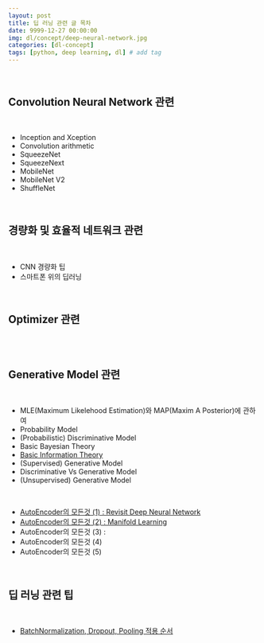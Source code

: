 ```yaml
---
layout: post
title: 딥 러닝 관련 글 목차
date: 9999-12-27 00:00:00
img: dl/concept/deep-neural-network.jpg
categories: [dl-concept] 
tags: [python, deep learning, dl] # add tag
---
```


<br>

## **Convolution Neural Network 관련**

<br>

- Inception and Xception
- Convolution arithmetic
- SqueezeNet
- SqueezeNext
- MobileNet
- MobileNet V2
- ShuffleNet

<br>

## **경량화 및 효율적 네트워크 관련**

<br>

- CNN 경량화 팁
- 스마트폰 위의 딥러닝

<br>

## **Optimizer 관련**

<br> 

<br>

## **Generative Model 관련**

<br>

- MLE(Maximum Likelehood Estimation)와 MAP(Maxim A Posterior)에 관하여
- Probability Model
- (Probabilistic) Discriminative Model
- Basic Bayesian Theory
- [Basic Information Theory](https://gaussian37.github.io/gan-concept-information_theory/)
- (Supervised) Generative Model
- Discriminative Vs Generative Model
- (Unsupervised) Generative Model

<br>

- [AutoEncoder의 모든것 (1) : Revisit Deep Neural Network](https://gaussian37.github.io/gan-concept-autoencoder1/)
- [AutoEncoder의 모든것 (2) : Manifold Learning](https://gaussian37.github.io/gan-concept-autoencoder2/)
- AutoEncoder의 모든것 (3) : 
- AutoEncoder의 모든것 (4)
- AutoEncoder의 모든것 (5)

<br>

## **딥 러닝 관련 팁**

<br>

- [BatchNormalization, Dropout, Pooling 적용 순서](https://gaussian37.github.io/dl-concept-order_of_regularization_term/)
